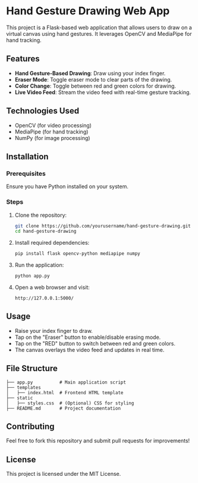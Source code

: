 # Hand Gesture Drawing Web App

This project is a Flask-based web application that allows users to draw on a virtual canvas using hand gestures. It leverages OpenCV and MediaPipe for hand tracking.

## Features

- **Hand Gesture-Based Drawing**: Draw using your index finger.
- **Eraser Mode**: Toggle eraser mode to clear parts of the drawing.
- **Color Change**: Toggle between red and green colors for drawing.
- **Live Video Feed**: Stream the video feed with real-time gesture tracking.

## Technologies Used

- OpenCV (for video processing)
- MediaPipe (for hand tracking)
- NumPy (for image processing)

## Installation

### Prerequisites

Ensure you have Python installed on your system.

### Steps

1. Clone the repository:
   ```sh
   git clone https://github.com/yourusername/hand-gesture-drawing.git
   cd hand-gesture-drawing
   ```
2. Install required dependencies:
   ```sh
   pip install flask opencv-python mediapipe numpy
   ```
3. Run the application:
   ```sh
   python app.py
   ```
4. Open a web browser and visit:
   ```
   http://127.0.0.1:5000/
   ```

## Usage

- Raise your index finger to draw.
- Tap on the "Eraser" button to enable/disable erasing mode.
- Tap on the "RED" button to switch between red and green colors.
- The canvas overlays the video feed and updates in real time.

## File Structure

```
├── app.py          # Main application script
├── templates
│   ├── index.html  # Frontend HTML template
├── static
│   ├── styles.css  # (Optional) CSS for styling
├── README.md       # Project documentation
```

## Contributing

Feel free to fork this repository and submit pull requests for improvements!

## License

This project is licensed under the MIT License.

